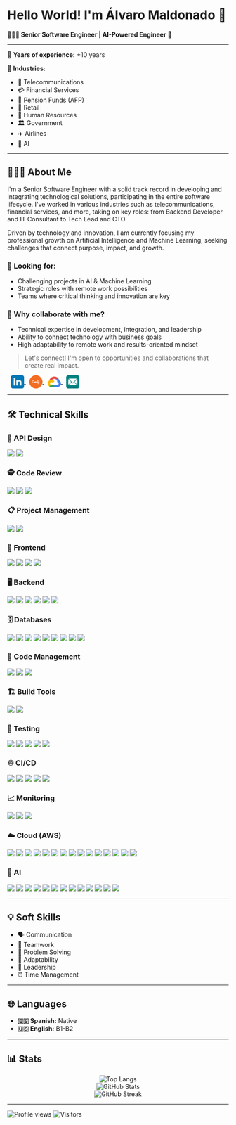 # Hello World! I'm Álvaro Maldonado 👋

**👨🏻‍💻 Senior Software Engineer | AI-Powered Engineer 🦾**

---

💼 **Years of experience:** +10 years

🏢 **Industries:**
- 📡 Telecommunications
- 💳 Financial Services
- 🏦 Pension Funds (AFP)
- 🛒 Retail
- 👥 Human Resources
- 🏛️ Government
- ✈️ Airlines
- 🤖 AI

---

## 🧔🏻‍♂️ About Me

I'm a Senior Software Engineer with a solid track record in developing and integrating technological solutions, participating in the entire software lifecycle. I've worked in various industries such as telecommunications, financial services, and more, taking on key roles: from Backend Developer and IT Consultant to Tech Lead and CTO.

Driven by technology and innovation, I am currently focusing my professional growth on Artificial Intelligence and Machine Learning, seeking challenges that connect purpose, impact, and growth.

### 🔎 Looking for:
- Challenging projects in AI & Machine Learning
- Strategic roles with remote work possibilities
- Teams where critical thinking and innovation are key

### 🤝 Why collaborate with me?
- Technical expertise in development, integration, and leadership
- Ability to connect technology with business goals
- High adaptability to remote work and results-oriented mindset

> Let's connect! I'm open to opportunities and collaborations that create real impact.

<p align="left">
<a href="https://linkedin.com/in/almapidev" target="_blank">
  <img src="./icons/linkedin.svg" alt="LinkedIn" width="30" style="vertical-align:middle; margin-left:8px;"/>
</a>
<a href="https://www.credly.com/users/almapi.dev" target="_blank">
  <img src="./icons/credly.svg" alt="Credly" width="30" style="vertical-align:middle; margin-left:8px;"/>
</a>
<a href="https://www.cloudskillsboost.google/public_profiles/333c0c54-8af4-48ae-8353-531e97f03c7d" target="_blank">
  <img src="./icons/google-cloud.svg" alt="Google Skill Boot" width="30" style="vertical-align:middle; margin-left:8px;"/>
</a>
<a href="mailto:readme.md@almapi.dev" target="_blank">
  <img src="./icons/email.svg" alt="Email" width="30" style="vertical-align:middle; margin-left:8px;"/>
</a>
</p>

---

## 🛠️ Technical Skills

### 🧩 API Design
<p align="left">
  <img src="https://img.shields.io/badge/Swagger-85EA2D?style=for-the-badge&logo=swagger&logoColor=black"/>
  <img src="https://img.shields.io/badge/OpenAPI-6BA539?style=for-the-badge&logo=openapiinitiative&logoColor=white"/>
</p>

### 🕵️ Code Review
<p align="left">
  <img src="https://img.shields.io/badge/SonarQube-4E9BCD?style=for-the-badge&logo=sonarqube&logoColor=white"/>
  <img src="https://img.shields.io/badge/Veracode-0084C7?style=for-the-badge&logo=veracode&logoColor=white"/>
  <img src="https://img.shields.io/badge/Checkstyle-FFCC00?style=for-the-badge&logo=java&logoColor=black"/>
</p>

### 📋 Project Management
<p align="left">
  <img src="https://img.shields.io/badge/Jira-0052CC?style=for-the-badge&logo=jira&logoColor=white"/>
  <img src="https://img.shields.io/badge/Confluence-172B4D?style=for-the-badge&logo=confluence&logoColor=white"/>
</p>

### 🎨 Frontend
<p align="left">
  <img src="https://img.shields.io/badge/HTML5-E34F26?style=for-the-badge&logo=html5&logoColor=white"/>
  <img src="https://img.shields.io/badge/CSS3-1572B6?style=for-the-badge&logo=css3&logoColor=white"/>
  <img src="https://img.shields.io/badge/JavaScript-F7DF1E?style=for-the-badge&logo=javascript&logoColor=black"/>
  <img src="https://img.shields.io/badge/React-61DAFB?style=for-the-badge&logo=react&logoColor=black"/>
</p>

### 🖥️ Backend
<p align="left">
  <img src="https://img.shields.io/badge/Java-007396?style=for-the-badge&logo=java&logoColor=white"/>
  <img src="https://img.shields.io/badge/Spring_Boot-6DB33F?style=for-the-badge&logo=springboot&logoColor=white"/>
  <img src="https://img.shields.io/badge/Python-3776AB?style=for-the-badge&logo=python&logoColor=white"/>
  <img src="https://img.shields.io/badge/Flask-000000?style=for-the-badge&logo=flask&logoColor=white"/>
  <img src="https://img.shields.io/badge/FastAPI-009688?style=for-the-badge&logo=fastapi&logoColor=white"/>
  <img src="https://img.shields.io/badge/API%20Rest-005571?style=for-the-badge"/>
</p>

### 🗄️ Databases
<p align="left">
  <img src="https://img.shields.io/badge/SQL-4479A1?style=for-the-badge&logo=postgresql&logoColor=white"/>
  <img src="https://img.shields.io/badge/PL/SQL-F80000?style=for-the-badge&logo=oracle&logoColor=white"/>
  <img src="https://img.shields.io/badge/Oracle-F80000?style=for-the-badge&logo=oracle&logoColor=white"/>
  <img src="https://img.shields.io/badge/MySQL-4479A1?style=for-the-badge&logo=mysql&logoColor=white"/>
  <img src="https://img.shields.io/badge/PostgreSQL-336791?style=for-the-badge&logo=postgresql&logoColor=white"/>
  <img src="https://img.shields.io/badge/NoSQL-005571?style=for-the-badge"/>
  <img src="https://img.shields.io/badge/MongoDB-47A248?style=for-the-badge&logo=mongodb&logoColor=white"/>
  <img src="https://img.shields.io/badge/JPA-007396?style=for-the-badge&logo=java&logoColor=white"/>
  <img src="https://img.shields.io/badge/Hibernate-59666C?style=for-the-badge&logo=hibernate&logoColor=white"/>
</p>

### 🔧 Code Management
<p align="left">
  <img src="https://img.shields.io/badge/GitHub-181717?style=for-the-badge&logo=github&logoColor=white"/>
  <img src="https://img.shields.io/badge/GitLab-FC6D26?style=for-the-badge&logo=gitlab&logoColor=white"/>
  <img src="https://img.shields.io/badge/Bitbucket-0052CC?style=for-the-badge&logo=bitbucket&logoColor=white"/>
</p>

### 🏗️ Build Tools
<p align="left">
  <img src="https://img.shields.io/badge/Maven-C71A36?style=for-the-badge&logo=apachemaven&logoColor=white"/>
  <img src="https://img.shields.io/badge/Gradle-02303A?style=for-the-badge&logo=gradle&logoColor=white"/>
</p>

### 🧪 Testing
<p align="left">
  <img src="https://img.shields.io/badge/JUnit-25A162?style=for-the-badge&logo=junit5&logoColor=white"/>
  <img src="https://img.shields.io/badge/Mockito-4E9BCD?style=for-the-badge"/>
  <img src="https://img.shields.io/badge/Spock-6DB33F?style=for-the-badge"/>
  <img src="https://img.shields.io/badge/Karate-FF6F00?style=for-the-badge"/>
  <img src="https://img.shields.io/badge/ArchUnit-005571?style=for-the-badge"/>
</p>

### ♾️ CI/CD
<p align="left">
  <img src="https://img.shields.io/badge/Jenkins-D24939?style=for-the-badge&logo=jenkins&logoColor=white"/>
  <img src="https://img.shields.io/badge/GitHub%20Actions-2088FF?style=for-the-badge&logo=githubactions&logoColor=white"/>
  <img src="https://img.shields.io/badge/Bamboo-0052CC?style=for-the-badge&logo=bamboo&logoColor=white"/>
  <img src="https://img.shields.io/badge/Kubernetes-326CE5?style=for-the-badge&logo=kubernetes&logoColor=white"/>
  <img src="https://img.shields.io/badge/Docker-2496ED?style=for-the-badge&logo=docker&logoColor=white"/>
</p>

### 📈 Monitoring
<p align="left">
  <img src="https://img.shields.io/badge/Splunk-000000?style=for-the-badge&logo=splunk&logoColor=white"/>
  <img src="https://img.shields.io/badge/Dynatrace-1496FF?style=for-the-badge&logo=dynatrace&logoColor=white"/>
  <img src="https://img.shields.io/badge/Elasticsearch-005571?style=for-the-badge&logo=elasticsearch&logoColor=white"/>
</p>

### ☁️ Cloud (AWS)
<p align="left">
  <img src="https://img.shields.io/badge/AWS-232F3E?style=for-the-badge&logo=amazonaws&logoColor=white"/>
  <img src="https://img.shields.io/badge/IAM-232F3E?style=for-the-badge&logo=amazonaws&logoColor=white"/>
  <img src="https://img.shields.io/badge/EC2-FF9900?style=for-the-badge&logo=amazon-ec2&logoColor=white"/>
  <img src="https://img.shields.io/badge/Elastic%20Beanstalk-233053?style=for-the-badge&logo=awselasticbeanstalk&logoColor=white"/>
  <img src="https://img.shields.io/badge/Lambda-FF9900?style=for-the-badge&logo=aws-lambda&logoColor=white"/>
  <img src="https://img.shields.io/badge/RDS-527FFF?style=for-the-badge&logo=amazonrds&logoColor=white"/>
  <img src="https://img.shields.io/badge/DynamoDB-4053D6?style=for-the-badge&logo=amazondynamodb&logoColor=white"/>
  <img src="https://img.shields.io/badge/CLI-232F3E?style=for-the-badge&logo=amazonaws&logoColor=white"/>
  <img src="https://img.shields.io/badge/S3-569A31?style=for-the-badge&logo=amazon-s3&logoColor=white"/>
  <img src="https://img.shields.io/badge/API%20Gateway-FF4F8B?style=for-the-badge&logo=amazonapigateway&logoColor=white"/>
  <img src="https://img.shields.io/badge/SageMaker-10B981?style=for-the-badge&logo=amazonsagemaker&logoColor=white"/>
  <img src="https://img.shields.io/badge/Rekognition-232F3E?style=for-the-badge&logo=amazonaws&logoColor=white"/>
  <img src="https://img.shields.io/badge/Lex-232F3E?style=for-the-badge&logo=amazonaws&logoColor=white"/>
  <img src="https://img.shields.io/badge/CloudFront-232F3E?style=for-the-badge&logo=amazoncloudfront&logoColor=white"/>
  <img src="https://img.shields.io/badge/Route%2053-232F3E?style=for-the-badge&logo=amazonroute53&logoColor=white"/>
</p>

### 🤖 AI
<p align="left">
  <img src="https://img.shields.io/badge/Jupyter-F37626?style=for-the-badge&logo=jupyter&logoColor=white"/>
  <img src="https://img.shields.io/badge/Prompting-005571?style=for-the-badge"/>
  <img src="https://img.shields.io/badge/GenAI-005571?style=for-the-badge"/>
  <img src="https://img.shields.io/badge/LLM-005571?style=for-the-badge"/>
  <img src="https://img.shields.io/badge/RAG-005571?style=for-the-badge"/>
  <img src="https://img.shields.io/badge/HuggingFace-FFD21F?style=for-the-badge&logo=huggingface&logoColor=black"/>
  <img src="https://img.shields.io/badge/LangChain-005571?style=for-the-badge"/>
  <img src="https://img.shields.io/badge/OpenCV-5C3EE8?style=for-the-badge&logo=opencv&logoColor=white"/>
  <img src="https://img.shields.io/badge/SciKit--Learn-F7931E?style=for-the-badge&logo=scikit-learn&logoColor=white"/>
  <img src="https://img.shields.io/badge/TensorFlow-FF6F00?style=for-the-badge&logo=tensorflow&logoColor=white"/>
  <img src="https://img.shields.io/badge/PyTorch-EE4C2C?style=for-the-badge&logo=pytorch&logoColor=white"/>
  <img src="https://img.shields.io/badge/OpenAI-412991?style=for-the-badge&logo=openai&logoColor=white"/>
  <img src="https://img.shields.io/badge/ChatGPT-10A37F?style=for-the-badge&logo=openai&logoColor=white"/>
</p>

---

## 💡 Soft Skills

- 🗣️ Communication
- 🤝 Teamwork
- 🧩 Problem Solving
- 🔄 Adaptability
- 🏅 Leadership
- ⏰ Time Management

---

## 🌐 Languages

- **🇪🇸 Spanish:** Native
- **🇺🇸 English:** B1-B2

---

## 📊 Stats

<!-- GitHub Stats and Most Used Languages -->
<p align="center">
  <img src="https://github-readme-stats.vercel.app/api/top-langs/?username=aandmaldonado&layout=compact&theme=dark" alt="Top Langs"/>
  <br/>
  <img src="https://github-readme-stats.vercel.app/api?username=aandmaldonado&show_icons=true&theme=dark" alt="GitHub Stats"/>
  <br/>
  <img src="https://streak-stats.demolab.com?user=aandmaldonado&theme=dark" alt="GitHub Streak"/>
</p>

---

<p align="left">
  <img src="https://komarev.com/ghpvc/?username=aandmaldonado&label=Profile%20views&color=0e75b6&style=flat" alt="Profile views"/>
  <img src="https://visitor-badge.laobi.icu/badge?page_id=aandmaldonado.aandmaldonado" alt="Visitors"/>
</p>